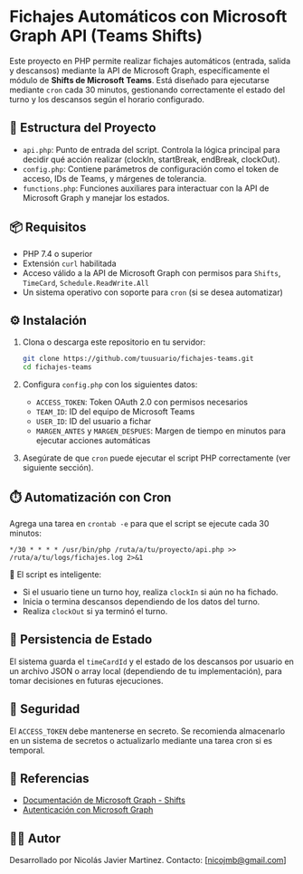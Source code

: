 # Fichajes Automáticos con Microsoft Graph API (Teams Shifts)

Este proyecto en PHP permite realizar fichajes automáticos (entrada, salida y descansos) mediante la API de Microsoft Graph, específicamente el módulo de **Shifts de Microsoft Teams**. Está diseñado para ejecutarse mediante `cron` cada 30 minutos, gestionando correctamente el estado del turno y los descansos según el horario configurado.

## 🧩 Estructura del Proyecto

- `api.php`: Punto de entrada del script. Controla la lógica principal para decidir qué acción realizar (clockIn, startBreak, endBreak, clockOut).
- `config.php`: Contiene parámetros de configuración como el token de acceso, IDs de Teams, y márgenes de tolerancia.
- `functions.php`: Funciones auxiliares para interactuar con la API de Microsoft Graph y manejar los estados.

## 📦 Requisitos

- PHP 7.4 o superior
- Extensión `curl` habilitada
- Acceso válido a la API de Microsoft Graph con permisos para `Shifts`, `TimeCard`, `Schedule.ReadWrite.All`
- Un sistema operativo con soporte para `cron` (si se desea automatizar)

## ⚙️ Instalación

1. Clona o descarga este repositorio en tu servidor:

   ```bash
   git clone https://github.com/tuusuario/fichajes-teams.git
   cd fichajes-teams
   ```

2. Configura `config.php` con los siguientes datos:

   - `ACCESS_TOKEN`: Token OAuth 2.0 con permisos necesarios
   - `TEAM_ID`: ID del equipo de Microsoft Teams
   - `USER_ID`: ID del usuario a fichar
   - `MARGEN_ANTES` y `MARGEN_DESPUES`: Margen de tiempo en minutos para ejecutar acciones automáticas

3. Asegúrate de que `cron` puede ejecutar el script PHP correctamente (ver siguiente sección).

## ⏱️ Automatización con Cron

Agrega una tarea en `crontab -e` para que el script se ejecute cada 30 minutos:

```cron
*/30 * * * * /usr/bin/php /ruta/a/tu/proyecto/api.php >> /ruta/a/tu/logs/fichajes.log 2>&1
```

🔁 El script es inteligente:

- Si el usuario tiene un turno hoy, realiza `clockIn` si aún no ha fichado.
- Inicia o termina descansos dependiendo de los datos del turno.
- Realiza `clockOut` si ya terminó el turno.

## 💾 Persistencia de Estado

El sistema guarda el `timeCardId` y el estado de los descansos por usuario en un archivo JSON o array local (dependiendo de tu implementación), para tomar decisiones en futuras ejecuciones.

## 🔐 Seguridad

El `ACCESS_TOKEN` debe mantenerse en secreto. Se recomienda almacenarlo en un sistema de secretos o actualizarlo mediante una tarea cron si es temporal.

## 📘 Referencias

- [Documentación de Microsoft Graph - Shifts](https://learn.microsoft.com/en-us/graph/api/resources/schedule?view=graph-rest-1.0)
- [Autenticación con Microsoft Graph](https://learn.microsoft.com/en-us/graph/auth-v2-user)

## 🧑‍💻 Autor

Desarrollado por Nicolás Javier Martinez.
Contacto: [nicojmb@gmail.com]
